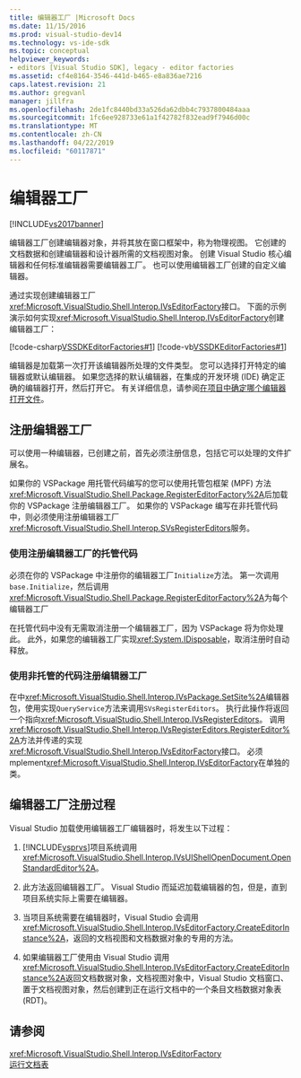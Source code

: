 ```yaml
---
title: 编辑器工厂 |Microsoft Docs
ms.date: 11/15/2016
ms.prod: visual-studio-dev14
ms.technology: vs-ide-sdk
ms.topic: conceptual
helpviewer_keywords:
- editors [Visual Studio SDK], legacy - editor factories
ms.assetid: cf4e8164-3546-441d-b465-e8a836ae7216
caps.latest.revision: 21
ms.author: gregvanl
manager: jillfra
ms.openlocfilehash: 2de1fc8440bd33a526da62dbb4c7937800484aaa
ms.sourcegitcommit: 1fc6ee928733e61a1f42782f832ead9f7946d00c
ms.translationtype: MT
ms.contentlocale: zh-CN
ms.lasthandoff: 04/22/2019
ms.locfileid: "60117871"
---
```

# <a name="editor-factories"></a>编辑器工厂
[!INCLUDE[vs2017banner](../includes/vs2017banner.md)]

编辑器工厂创建编辑器对象，并将其放在窗口框架中，称为物理视图。 它创建的文档数据和创建编辑器和设计器所需的文档视图对象。 创建 Visual Studio 核心编辑器和任何标准编辑器需要编辑器工厂。 也可以使用编辑器工厂创建的自定义编辑器。  
  
 通过实现创建编辑器工厂<xref:Microsoft.VisualStudio.Shell.Interop.IVsEditorFactory>接口。 下面的示例演示如何实现<xref:Microsoft.VisualStudio.Shell.Interop.IVsEditorFactory>创建编辑器工厂：  
  
 [!code-csharp[VSSDKEditorFactories#1](../snippets/csharp/VS_Snippets_VSSDK/vssdkeditorfactories/cs/vssdkeditorfactoriespackage.cs#1)]
 [!code-vb[VSSDKEditorFactories#1](../snippets/visualbasic/VS_Snippets_VSSDK/vssdkeditorfactories/vb/vssdkeditorfactoriespackage.vb#1)]  
  
 编辑器是加载第一次打开该编辑器所处理的文件类型。 您可以选择打开特定的编辑器或默认编辑器。 如果您选择的默认编辑器，在集成的开发环境 (IDE) 确定正确的编辑器打开，然后打开它。 有关详细信息，请参阅[在项目中确定哪个编辑器打开文件](../extensibility/internals/determining-which-editor-opens-a-file-in-a-project.md)。  
  
## <a name="registering-editor-factories"></a>注册编辑器工厂  
 可以使用一种编辑器，已创建之前，首先必须注册信息，包括它可以处理的文件扩展名。  
  
 如果你的 VSPackage 用托管代码编写的您可以使用托管包框架 (MPF) 方法<xref:Microsoft.VisualStudio.Shell.Package.RegisterEditorFactory%2A>后加载你的 VSPackage 注册编辑器工厂。 如果你的 VSPackage 编写在非托管代码中，则必须使用注册编辑器工厂<xref:Microsoft.VisualStudio.Shell.Interop.SVsRegisterEditors>服务。  
  
### <a name="registering-an-editor-factory-by-using-managed-code"></a>使用注册编辑器工厂的托管代码  
 必须在你的 VSPackage 中注册你的编辑器工厂`Initialize`方法。 第一次调用`base.Initialize`，然后调用<xref:Microsoft.VisualStudio.Shell.Package.RegisterEditorFactory%2A>为每个编辑器工厂  
  
 在托管代码中没有无需取消注册一个编辑器工厂，因为 VSPackage 将为你处理此。 此外，如果您的编辑器工厂实现<xref:System.IDisposable>，取消注册时自动释放。  
  
### <a name="registering-an-editor-factory-by-using-unmanaged-code"></a>使用非托管的代码注册编辑器工厂  
 在中<xref:Microsoft.VisualStudio.Shell.Interop.IVsPackage.SetSite%2A>编辑器包，使用实现`QueryService`方法来调用`SVsRegisterEditors`。 执行此操作将返回一个指向<xref:Microsoft.VisualStudio.Shell.Interop.IVsRegisterEditors>。 调用<xref:Microsoft.VisualStudio.Shell.Interop.IVsRegisterEditors.RegisterEditor%2A>方法并传递的实现<xref:Microsoft.VisualStudio.Shell.Interop.IVsEditorFactory>接口。 必须 mplement<xref:Microsoft.VisualStudio.Shell.Interop.IVsEditorFactory>在单独的类。  
  
## <a name="the-editor-factory-registration-process"></a>编辑器工厂注册过程  
 Visual Studio 加载使用编辑器工厂编辑器时，将发生以下过程：  
  
1. [!INCLUDE[vsprvs](../includes/vsprvs-md.md)]项目系统调用<xref:Microsoft.VisualStudio.Shell.Interop.IVsUIShellOpenDocument.OpenStandardEditor%2A>。  
  
2. 此方法返回编辑器工厂。 Visual Studio 而延迟加载编辑器的包，但是，直到项目系统实际上需要在编辑器。  
  
3. 当项目系统需要在编辑器时，Visual Studio 会调用<xref:Microsoft.VisualStudio.Shell.Interop.IVsEditorFactory.CreateEditorInstance%2A>，返回的文档视图和文档数据对象的专用的方法。  
  
4. 如果编辑器工厂使用由 Visual Studio 调用<xref:Microsoft.VisualStudio.Shell.Interop.IVsEditorFactory.CreateEditorInstance%2A>返回文档数据对象，文档视图对象中，Visual Studio 文档窗口、 置于文档视图对象，然后创建到正在运行文档中的一个条目文档数据对象表 (RDT)。  
  
## <a name="see-also"></a>请参阅  
 <xref:Microsoft.VisualStudio.Shell.Interop.IVsEditorFactory>   
 [运行文档表](../extensibility/internals/running-document-table.md)
